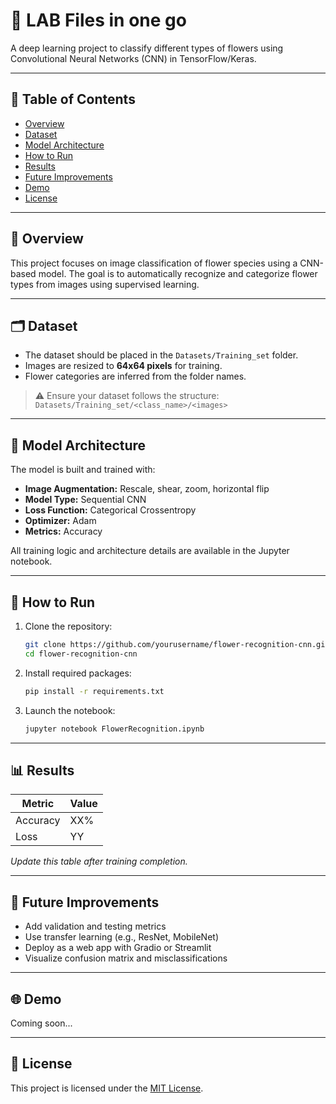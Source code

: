 # 🌸 LAB Files in one go

A deep learning project to classify different types of flowers using Convolutional Neural Networks (CNN) in TensorFlow/Keras.

---

## 📌 Table of Contents
- [Overview](#overview)
- [Dataset](#dataset)
- [Model Architecture](#model-architecture)
- [How to Run](#how-to-run)
- [Results](#results)
- [Future Improvements](#future-improvements)
- [Demo](#demo)
- [License](#license)

---

## 📖 Overview

This project focuses on image classification of flower species using a CNN-based model. The goal is to automatically recognize and categorize flower types from images using supervised learning.

---

## 🗂 Dataset

- The dataset should be placed in the `Datasets/Training_set` folder.
- Images are resized to **64x64 pixels** for training.
- Flower categories are inferred from the folder names.

> ⚠️ Ensure your dataset follows the structure: `Datasets/Training_set/<class_name>/<images>`

---

## 🧠 Model Architecture

The model is built and trained with:
- **Image Augmentation:** Rescale, shear, zoom, horizontal flip
- **Model Type:** Sequential CNN
- **Loss Function:** Categorical Crossentropy
- **Optimizer:** Adam
- **Metrics:** Accuracy

All training logic and architecture details are available in the Jupyter notebook.

---

## 🚀 How to Run

1. Clone the repository:
   ```bash
   git clone https://github.com/yourusername/flower-recognition-cnn.git
   cd flower-recognition-cnn
   ```

2. Install required packages:
   ```bash
   pip install -r requirements.txt
   ```

3. Launch the notebook:
   ```bash
   jupyter notebook FlowerRecognition.ipynb
   ```

---

## 📊 Results

| Metric     | Value |
|------------|-------|
| Accuracy   | XX%   |
| Loss       | YY    |

_Update this table after training completion._

---

## 🔭 Future Improvements

- Add validation and testing metrics
- Use transfer learning (e.g., ResNet, MobileNet)
- Deploy as a web app with Gradio or Streamlit
- Visualize confusion matrix and misclassifications

---

## 🌐 Demo

Coming soon...

---

## 🪪 License

This project is licensed under the [MIT License](LICENSE).
